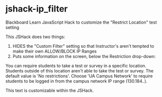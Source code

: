 # jshack-ip_filter
Blackboard Learn JavaScript Hack to customize the "Restrict Location" test setting

This JSHack does two things:

1. HIDES the "Custom Filter" setting so that Instructor's aren't tempted to make their own ALLOW/BLOCK IP Ranges
2. Puts some information on the screen, below the Restriction drop-down:

You can require students to take a test or survey in a specific location. Students outside of this location aren't able to take the test or survey. The default value is 'No restrictions'. Choose 'UA Campus Network' to require students to be logged in from the campus network IP range (130.184.*.*).

This text is customizable within the JSHack.
